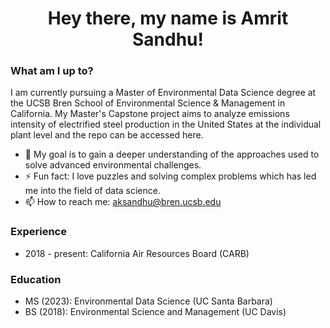 <h1 align="center">Hey there, my name is Amrit Sandhu!</h1>

### What am I up to? 
I am currently pursuing a Master of Environmental Data Science degree at the UCSB Bren School of Environmental Science & Management in California. My Master's Capstone project aims to analyze emissions intensity of electrified steel production in the United States at the individual plant level and the repo can be accessed here. 

- 🔭 My goal is to gain a deeper understanding of the approaches used to solve advanced environmental challenges.
- ⚡ Fun fact: I love puzzles and solving complex problems which has led me into the field of data science.
- 📫 How to reach me: aksandhu@bren.ucsb.edu

### Experience

- 2018 - present: California Air Resources Board (CARB)

### Education

- MS (2023): Environmental Data Science (UC Santa Barbara)
- BS (2018): Environmental Science and Management (UC Davis)
